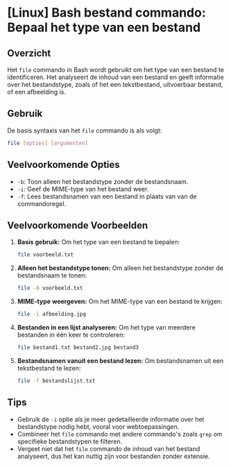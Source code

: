 # [Linux] Bash bestand commando: Bepaal het type van een bestand

## Overzicht
Het `file` commando in Bash wordt gebruikt om het type van een bestand te identificeren. Het analyseert de inhoud van een bestand en geeft informatie over het bestandstype, zoals of het een tekstbestand, uitvoerbaar bestand, of een afbeelding is.

## Gebruik
De basis syntaxis van het `file` commando is als volgt:

```bash
file [opties] [argumenten]
```

## Veelvoorkomende Opties
- `-b`: Toon alleen het bestandstype zonder de bestandsnaam.
- `-i`: Geef de MIME-type van het bestand weer.
- `-f`: Lees bestandsnamen van een bestand in plaats van van de commandoregel.

## Veelvoorkomende Voorbeelden

1. **Basis gebruik:**
   Om het type van een bestand te bepalen:
   ```bash
   file voorbeeld.txt
   ```

2. **Alleen het bestandstype tonen:**
   Om alleen het bestandstype zonder de bestandsnaam te tonen:
   ```bash
   file -b voorbeeld.txt
   ```

3. **MIME-type weergeven:**
   Om het MIME-type van een bestand te krijgen:
   ```bash
   file -i afbeelding.jpg
   ```

4. **Bestanden in een lijst analyseren:**
   Om het type van meerdere bestanden in één keer te controleren:
   ```bash
   file bestand1.txt bestand2.jpg bestand3
   ```

5. **Bestandsnamen vanuit een bestand lezen:**
   Om bestandsnamen uit een tekstbestand te lezen:
   ```bash
   file -f bestandslijst.txt
   ```

## Tips
- Gebruik de `-i` optie als je meer gedetailleerde informatie over het bestandstype nodig hebt, vooral voor webtoepassingen.
- Combineer het `file` commando met andere commando's zoals `grep` om specifieke bestandstypen te filteren.
- Vergeet niet dat het `file` commando de inhoud van het bestand analyseert, dus het kan nuttig zijn voor bestanden zonder extensie.
